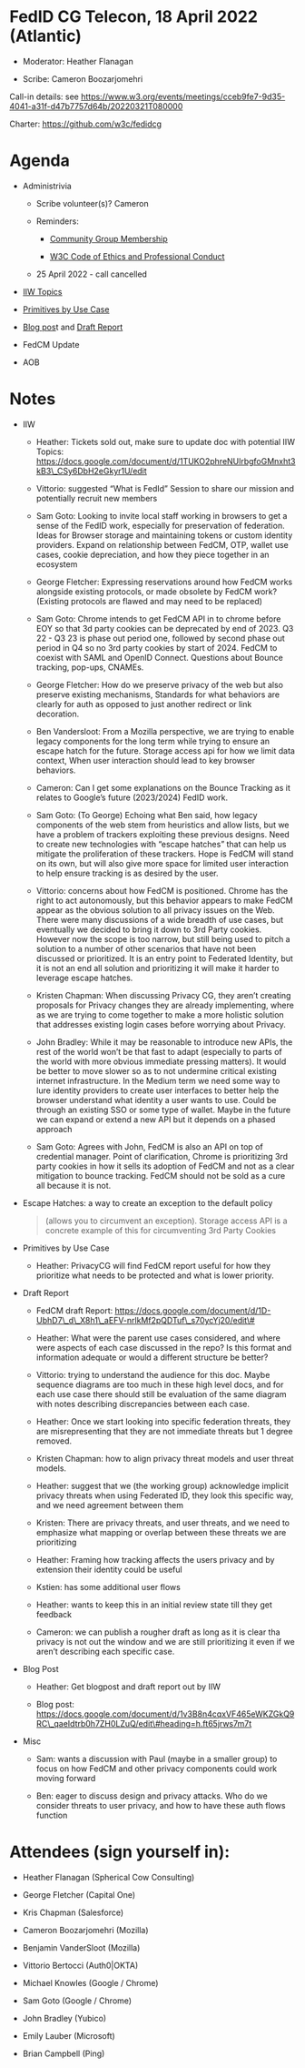 # FedID CG Telecon, 18 April 2022 (Atlantic)

-   Moderator: Heather Flanagan

-   Scribe: Cameron Boozarjomehri

Call-in details: see
https://www.w3.org/events/meetings/cceb9fe7-9d35-4041-a31f-d47b7757d64b/20220321T080000

Charter:
[<u>https://github.com/w3c/fedidcg</u>](https://github.com/w3c/fedidcg)

Agenda
======

-   Administrivia

    -   Scribe volunteer(s)? Cameron

    -   Reminders:

        -   [<u>Community Group Membership</u>](https://www.w3.org/community/fed-id/)

        -   [<u>W3C Code of Ethics and Professional Conduct</u>](https://www.w3.org/Consortium/cepc/)

    -   25 April 2022 - call cancelled

-   [<u>IIW Topics</u>](https://docs.google.com/document/d/1TUKO2phreNUlrbgfoGMnxht3kB3_CSy6DbH2eGkyr1U/edit)

-   [<u>Primitives by Use Case</u>](https://github.com/fedidcg/use-case-library/wiki/Primitives-by-Use-Case)

-   [<u>Blog pos</u>](https://docs.google.com/document/d/1v3B8n4cqxVF465eWKZGkQ9RC_qaeIdtrb0h7ZH0LZuQ/edit)t and [<u>Draft Report</u>](https://docs.google.com/document/d/1D-UbhD7_d_X8h1_aEFV-nrlkMf2pQDTuf_s70ycYj20/edit)

-   FedCM Update

-   AOB

Notes
=====

-   IIW

    -   Heather: Tickets sold out, make sure to update doc with
  potential IIW Topics:
  [<u>https://docs.google.com/document/d/1TUKO2phreNUlrbgfoGMnxht3kB3\_CSy6DbH2eGkyr1U/edit</u>](https://docs.google.com/document/d/1TUKO2phreNUlrbgfoGMnxht3kB3_CSy6DbH2eGkyr1U/edit)

    -   Vittorio: suggested “What is FedId” Session to share our mission
  and potentially recruit new members

    -   Sam Goto: Looking to invite local staff working in browsers to
  get a sense of the FedID work, especially for preservation of
  federation. Ideas for Browser storage and maintaining tokens
  or custom identity providers. Expand on relationship between
  FedCM, OTP, wallet use cases, cookie depreciation, and how
  they piece together in an ecosystem

    -   George Fletcher: Expressing reservations around how FedCM works
  alongside existing protocols, or made obsolete by FedCM work?
  (Existing protocols are flawed and may need to be replaced)

    -   Sam Goto: Chrome intends to get FedCM API in to chrome before
  EOY so that 3d party cookies can be deprecated by end of 2023.
  Q3 22 - Q3 23 is phase out period one, followed by second
  phase out period in Q4 so no 3rd party cookies by start
  of 2024. FedCM to coexist with SAML and OpenID Connect.
  Questions about Bounce tracking, pop-ups, CNAMEs.

    -   George Fletcher: How do we preserve privacy of the web but also
  preserve existing mechanisms, Standards for what behaviors are
  clearly for auth as opposed to just another redirect or link
  decoration.

    -   Ben Vandersloot: From a Mozilla perspective, we are trying to
  enable legacy components for the long term while trying to
  ensure an escape hatch for the future. Storage access api for
  how we limit data context, When user interaction should lead
  to key browser behaviors.

    -   Cameron: Can I get some explanations on the Bounce Tracking as
  it relates to Google’s future (2023/2024) FedID work.

    -   Sam Goto: (To George) Echoing what Ben said, how legacy
  components of the web stem from heuristics and allow lists,
  but we have a problem of trackers exploiting these previous
  designs. Need to create new technologies with “escape hatches”
  that can help us mitigate the proliferation of these trackers.
  Hope is FedCM will stand on its own, but will also give more
  space for limited user interaction to help ensure tracking is
  as desired by the user.

    -   Vittorio: concerns about how FedCM is positioned. Chrome has the
  right to act autonomously, but this behavior appears to make
  FedCM appear as the obvious solution to all privacy issues on
  the Web. There were many discussions of a wide breadth of use
  cases, but eventually we decided to bring it down to 3rd Party
  cookies. However now the scope is too narrow, but still being
  used to pitch a solution to a number of other scenarios that
  have not been discussed or prioritized. It is an entry point
  to Federated Identity, but it is not an end all solution and
  prioritizing it will make it harder to leverage escape
  hatches.

    -   Kristen Chapman: When discussing Privacy CG, they aren’t
  creating proposals for Privacy changes they are already
  implementing, where as we are trying to come together to make
  a more holistic solution that addresses existing login cases
  before worrying about Privacy.

    -   John Bradley: While it may be reasonable to introduce new APIs,
  the rest of the world won’t be that fast to adapt (especially
  to parts of the world with more obvious immediate pressing
  matters). It would be better to move slower so as to not
  undermine critical existing internet infrastructure. In the
  Medium term we need some way to lure identity providers to
  create user interfaces to better help the browser understand
  what identity a user wants to use. Could be through an
  existing SSO or some type of wallet. Maybe in the future we
  can expand or extend a new API but it depends on a phased
  approach

    -   Sam Goto: Agrees with John, FedCM is also an API on top of
  credential manager. Point of clarification, Chrome is
  prioritizing 3rd party cookies in how it sells its adoption of
  FedCM and not as a clear mitigation to bounce tracking. FedCM
  should not be sold as a cure all because it is not.

-   Escape Hatches: a way to create an exception to the default policy
    > (allows you to circumvent an exception). Storage access API is a
    > concrete example of this for circumventing 3rd Party Cookies

-   Primitives by Use Case

    -   Heather: PrivacyCG will find FedCM report useful for how they
  prioritize what needs to be protected and what is lower
  priority.

-   Draft Report

    -   FedCM draft Report:
  [<u>https://docs.google.com/document/d/1D-UbhD7\_d\_X8h1\_aEFV-nrlkMf2pQDTuf\_s70ycYj20/edit\#</u>](https://docs.google.com/document/d/1D-UbhD7_d_X8h1_aEFV-nrlkMf2pQDTuf_s70ycYj20/edit#)

    -   Heather: What were the parent use cases considered, and where
  were aspects of each case discussed in the repo? Is this
  format and information adequate or would a different structure
  be better?

    -   Vittorio: trying to understand the audience for this doc. Maybe
  sequence diagrams are too much in these high level docs, and
  for each use case there should still be evaluation of the same
  diagram with notes describing discrepancies between each case.

    -   Heather: Once we start looking into specific federation threats,
  they are misrepresenting that they are not immediate threats
  but 1 degree removed.

    -   Kristen Chapman: how to align privacy threat models and user
  threat models.

    -   Heather: suggest that we (the working group) acknowledge
  implicit privacy threats when using Federated ID, they look
  this specific way, and we need agreement between them

    -   Kristen: There are privacy threats, and user threats, and we
  need to emphasize what mapping or overlap between these
  threats we are prioritizing

    -   Heather: Framing how tracking affects the users privacy and by
  extension their identity could be useful

    -   Kstien: has some additional user flows

    -   Heather: wants to keep this in an initial review state till they
  get feedback

    -   Cameron: we can publish a rougher draft as long as it is clear
  tha privacy is not out the window and we are still
  prioritizing it even if we aren’t describing each specific
  case.

-   Blog Post

    -   Heather: Get blogpost and draft report out by IIW

    -   Blog post:
  https://docs.google.com/document/d/1v3B8n4cqxVF465eWKZGkQ9RC\_qaeIdtrb0h7ZH0LZuQ/edit\#heading=h.ft65jrws7m7t

-   Misc

    -   Sam: wants a discussion with Paul (maybe in a smaller group) to
  focus on how FedCM and other privacy components could work
  moving forward

    -   Ben: eager to discuss design and privacy attacks. Who do we
  consider threats to user privacy, and how to have these auth
  flows function

 

Attendees (sign yourself in):
=============================

-   Heather Flanagan (Spherical Cow Consulting)

-   George Fletcher (Capital One)

-   Kris Chapman (Salesforce)

-   Cameron Boozarjomehri (Mozilla)

-   Benjamin VanderSloot (Mozilla)

-   Vittorio Bertocci (Auth0\|OKTA)

-   Michael Knowles (Google / Chrome)

-   Sam Goto (Google / Chrome)

-   John Bradley (Yubico)

-   Emily Lauber (Microsoft)

-   Brian Campbell (Ping)
